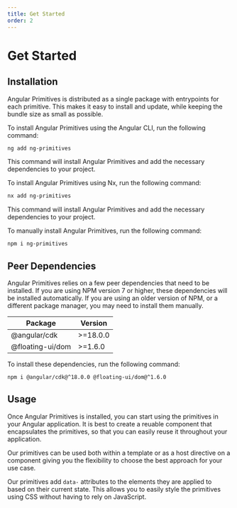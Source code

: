 ```yaml
---
title: Get Started
order: 2
---
```


# Get Started

## Installation

Angular Primitives is distributed as a single package with entrypoints for each primitive.
This makes it easy to install and update, while keeping the bundle size as small as possible.

<tab-group>
  <tab-item label="Angular CLI">
    To install Angular Primitives using the Angular CLI, run the following command:

```bash npm
ng add ng-primitives
```

This command will install Angular Primitives and add the necessary dependencies to your project.

  </tab-item>

  <tab-item label="Nx">
    To install Angular Primitives using Nx, run the following command:

```bash npm
nx add ng-primitives
```

This command will install Angular Primitives and add the necessary dependencies to your project.

  </tab-item>

  <tab-item label="Manual Installation">
    
To manually install Angular Primitives, run the following command:

```bash npm
npm i ng-primitives
```

## Peer Dependencies

Angular Primitives relies on a few peer dependencies that need to be installed. If you are using NPM version 7 or higher, these dependencies will be installed automatically. If you are using an older version of NPM, or a different package manager, you may need to install them manually.

| Package          | Version  |
| ---------------- | -------- |
| @angular/cdk     | >=18.0.0 |
| @floating-ui/dom | >=1.6.0  |

To install these dependencies, run the following command:

```bash
npm i @angular/cdk@^18.0.0 @floating-ui/dom@^1.6.0
```

  </tab-item>
</tab-group>

## Usage

Once Angular Primitives is installed, you can start using the primitives in your Angular application.
It is best to create a reuable component that encapsulates the primitives, so that you can easily reuse it throughout your application.

Our primitives can be used both within a template or as a host directive on a component giving you the flexibility to choose the best approach for your use case.

Our primitives add `data-` attributes to the elements they are applied to based on their current state. This allows you to easily style the primitives using CSS without having to rely on JavaScript.
